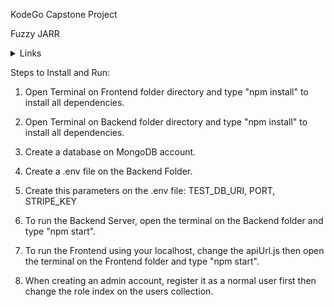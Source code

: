 KodeGo Capstone Project

Fuzzy JARR

<details>
 <summary>Links</summary>
 
 ```javascript
Frontend: https://fuzzyjarr.vercel.app

Backend: https://capstone-api-ck6i.onrender.com
```

</details>


Steps to Install and Run:

1. Open Terminal on Frontend folder directory and type "npm install" to install all dependencies.

2. Open Terminal on Backend folder directory and type "npm install" to install all dependencies.

3. Create a database on MongoDB account.

4. Create a .env file on the Backend Folder.

5. Create this parameters on the .env file:
      TEST_DB_URI, PORT, STRIPE_KEY
      
6. To run the Backend Server, open the terminal on the Backend folder and type "npm start".

7. To run the Frontend using your localhost, change the apiUrl.js then open the terminal on the Frontend folder and type "npm start".

8. When creating an admin account, register it as a normal user first then change the role index on the users collection.

